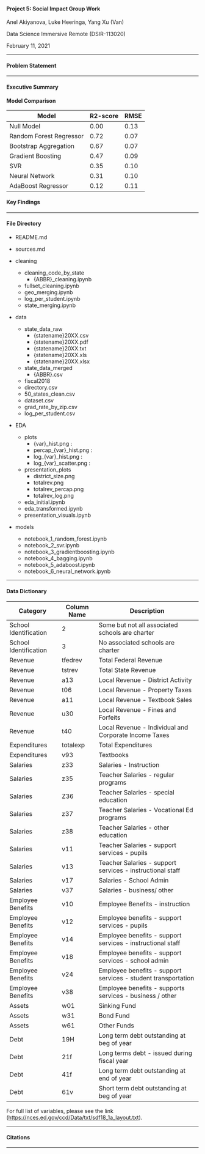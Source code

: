 #### Project 5: Social Impact Group Work
Anel Akiyanova, Luke Heeringa, Yang Xu (Van)

Data Science Immersive Remote (DSIR-113020)

February 11, 2021

---

#### Problem Statement

---

#### Executive Summary



**Model Comparison**

| Model | R2-score | RMSE |
| ------|----------|------|
| Null Model | 0.00 | 0.13 |
| Random Forest Regressor | 0.72 | 0.07 |
| Bootstrap Aggregation | 0.67 | 0.07 |
| Gradient Boosting | 0.47 | 0.09 |
| SVR | 0.35 | 0.10 |
| Neural Network | 0.31 | 0.10 |
| AdaBoost Regressor | 0.12 | 0.11 |


#### Key Findings

---

#### File Directory

- README.md 

- sources.md

- cleaning
    - cleaning_code_by_state
        - {ABBR}_cleaning.ipynb 
    - fullset_cleaning.ipynb
    - geo_merging.ipynb
    - log_per_student.ipynb
    - state_merging.ipynb

- data
    - state_data_raw
        - {statename}20XX.csv
        - {statename}20XX.pdf
        - {statename}20XX.txt
        - {statename}20XX.xls
        - {statename}20XX.xlsx
    - state_data_merged
        - {ABBR}.csv
    - fiscal2018
    - directory.csv
    - 50_states_clean.csv
    - dataset.csv
    - grad_rate_by_zip.csv
    - log_per_student.csv

- EDA
    - plots
        - {var}_hist.png : 
        - percap_{var}_hist.png :
        - log_{var}_hist.png :
        - log_{var}_scatter.png :
    - presentation_plots
        - district_size.png
        - totalrev.png
        - totalrev_percap.png
        - totalrev_log.png
    - eda_initial.ipynb
    - eda_transformed.ipynb
    - presentation_visuals.ipynb

- models
    - notebook_1_random_forest.ipynb
    - notebook_2_svr.ipynb
    - notebook_3_gradientboosting.ipynb
    - notebook_4_bagging.ipynb
    - notebook_5_adaboost.ipynb
    - notebook_6_neural_network.ipynb
    
---

#### Data Dictionary

| Category | Column Name | Description |
| ---------|-------------|-------------|
| School Identification | 2 | Some but not all associated schools are charter |
| School Identification | 3 | No associated schools are charter |
| Revenue | tfedrev | Total Federal Revenue |
| Revenue | tstrev | Total State Revenue |
| Revenue | a13 | Local Revenue - District Activity |
| Revenue | t06 | Local Revenue - Property Taxes |
| Revenue | a11 | Local Revenue - Textbook Sales |
| Revenue | u30 | Local Revenue - Fines and Forfeits |
| Revenue | t40 | Local Revenue - Individual and Corporate Income Taxes |
| Expenditures | totalexp | Total Expenditures |
| Expenditures | v93 | Textbooks |
| Salaries | z33 | Salaries - Instruction |
| Salaries | z35 | Teacher Salaries - regular programs |
| Salaries | Z36 | Teacher Salaries - special education |
| Salaries | z37 | Teacher Salaries - Vocational Ed programs |
| Salaries | z38 | Teacher Salaries - other education |
| Salaries | v11 | Teacher Salaries - support services - pupils |
| Salaries | v13 | Teacher Salaries - support services - instructional staff |
| Salaries | v17 | Salaries - School Admin |
| Salaries | v37 | Salaries - business/ other |
| Employee Benefits | v10 | Employee Benefits - instruction |
| Employee Benefits | v12 | Employee benefits - support services - pupils |
| Employee Benefits | v14 | Employee benefits - support services - instructional staff |
| Employee Benefits | v18 | Employee benefits - support services - school admin |
| Employee Benefits | v24 | Employee benefits - support services - student transportation |
| Employee Benefits | v38 | Employee benefits - supports services - business / other |
| Assets | w01 | Sinking Fund |
| Assets | w31 | Bond Fund |
| Assets | w61 | Other Funds |
| Debt | 19H | Long term debt outstanding at beg of year |
| Debt | 21f | Long terms debt - issued during fiscal year |
| Debt | 41f | Long term debt outstanding at end of year |
| Debt | 61v | Short term debt outstanding at beg of year |

For full list of variables, please see the link (https://nces.ed.gov/ccd/Data/txt/sdf18_1a_layout.txt).

---

#### Citations

---
